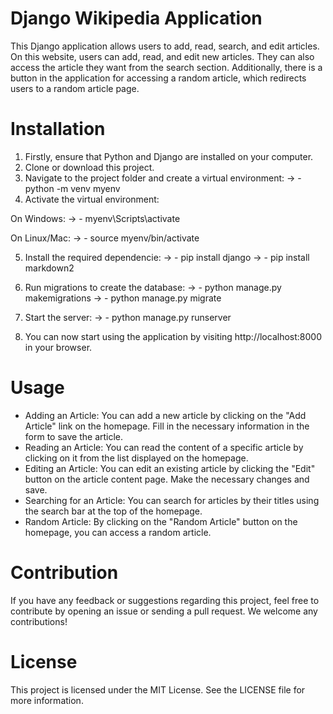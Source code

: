 # Django Wikipedia Application

This Django application allows users to add, read, search, and edit articles. On this website, users can add, read, and edit new articles. They can also access the article they want from the search section. Additionally, there is a button in the application for accessing a random article, which redirects users to a random article page.

# Installation

1. Firstly, ensure that Python and Django are installed on your computer.
2. Clone or download this project.
3. Navigate to the project folder and create a virtual environment:
  -> - python -m venv myenv
4. Activate the virtual environment:

On Windows:
  -> - myenv\Scripts\activate

On Linux/Mac:
  -> - source myenv/bin/activate

5. Install the required dependencie:
  -> - pip install django
  -> - pip install markdown2

6. Run migrations to create the database:
  -> - python manage.py makemigrations
  -> - python manage.py migrate

7. Start the server:
  -> - python manage.py runserver

8. You can now start using the application by visiting http://localhost:8000 in your browser.

# Usage

* Adding an Article: You can add a new article by clicking on the "Add Article" link on the homepage. Fill in the necessary information in the form to save the article.
* Reading an Article: You can read the content of a specific article by clicking on it from the list displayed on the homepage.
* Editing an Article: You can edit an existing article by clicking the "Edit" button on the article content page. Make the necessary changes and save.
* Searching for an Article: You can search for articles by their titles using the search bar at the top of the homepage.
* Random Article: By clicking on the "Random Article" button on the homepage, you can access a random article.
  

# Contribution
If you have any feedback or suggestions regarding this project, feel free to contribute by opening an issue or sending a pull request. We welcome any contributions!
# License
This project is licensed under the MIT License. See the LICENSE file for more information.

